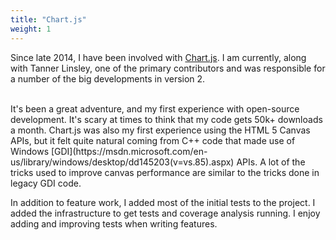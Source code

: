 ```yaml
---
title: "Chart.js"
weight: 1
---
```


Since late 2014, I have been involved with [Chart.js](http://www.chartjs.org). I am currently, along with Tanner Linsley, one of the primary contributors and was responsible for a number of the big developments in version 2. 

<br>
It's been a great adventure, and my first experience with open-source development. It's scary at times to think that my code gets 50k+ downloads a month. Chart.js was also my first experience using the HTML 5 Canvas APIs, but it felt quite natural coming from C++ code that made use of Windows [GDI](https://msdn.microsoft.com/en-us/library/windows/desktop/dd145203(v=vs.85).aspx) APIs. A lot of the tricks used to improve canvas performance are similar to the tricks done in legacy GDI code. 

In addition to feature work, I added most of the initial tests to the project. I added the infrastructure to get tests and coverage analysis running. I enjoy adding and improving tests when writing features.